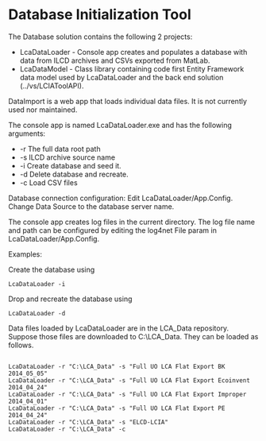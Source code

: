 Database Initialization Tool
============================

The Database solution contains the following 2 projects:
  * LcaDataLoader - Console app creates and populates a database with data from ILCD archives and CSVs exported from MatLab.
  * LcaDataModel - Class library containing code first Entity Framework data model used by LcaDataLoader and the back end solution (../vs/LCIAToolAPI).
  
DataImport is a web app that loads individual data files. It is not currently used nor maintained.

The console app is named LcaDataLoader.exe and has the following arguments:
  * -r The full data root path
  * -s ILCD archive source name
  * -i Create database and seed it.
  * -d Delete database and recreate.
  * -c Load CSV files

Database connection configuration: Edit LcaDataLoader/App.Config. Change Data Source to the database server name. 

The console app creates log files in the current directory. The log file name and path can be configured by editing the log4net File param in LcaDataLoader/App.Config. 

Examples:


Create the database using 
<pre><code>LcaDataLoader -i</pre></code>

Drop and recreate the database using 
<pre><code>LcaDataLoader -d</pre></code>

Data files loaded by LcaDataLoader are in the LCA_Data repository. 
Suppose those files are downloaded to C:\LCA_Data. They can be loaded as follows.
<pre><code>
LcaDataLoader -r "C:\LCA_Data" -s "Full UO LCA Flat Export BK 2014_05_05"
LcaDataLoader -r "C:\LCA_Data" -s "Full UO LCA Flat Export Ecoinvent 2014_04_24"
LcaDataLoader -r "C:\LCA_Data" -s "Full UO LCA Flat Export Improper 2014_04_01"
LcaDataLoader -r "C:\LCA_Data" -s "Full UO LCA Flat Export PE 2014_04_24"
LcaDataLoader -r "C:\LCA_Data" -s "ELCD-LCIA"
LcaDataLoader -r "C:\LCA_Data" -c
</pre></code>


  
  
 
 

